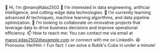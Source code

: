 👋 Hi, I’m @manojKdas2502
👀 I’m interested in data engineering, artificial intelligence, and cutting-edge data technologies.
🌱 I’m currently learning advanced AI techniques, machine learning algorithms, and data pipeline optimization.
💞️ I’m looking to collaborate on innovative projects that leverage data to drive business decisions and improve operational efficiency.
📫 How to reach me: You can contact me via email at manoj.kdas2502@example.com or connect with me on LinkedIn.
😄 Pronouns: He/Him
⚡ Fun fact: I can solve a Rubik's Cube in under a minute!
<!---
manojKdas2502/manojKdas2502 is a ✨ special ✨ repository because its `README.md` (this file) appears on your GitHub profile.
You can click the Preview link to take a look at your changes.
--->
